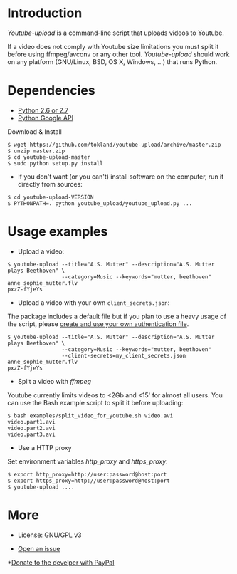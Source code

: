 Introduction
============

_Youtube-upload_ is a command-line script that uploads videos to Youtube. 

If a video does not comply with Youtube size limitations you must split it before using ffmpeg/avconv or any other tool. _Youtube-upload_ should work on any platform (GNU/Linux, BSD, OS X, Windows, ...) that runs Python.

Dependencies
============

  * [Python 2.6 or 2.7](http://www.python.org)
  * [Python Google API](https://github.com/google/google-api-python-client)

Download & Install

```
$ wget https://github.com/tokland/youtube-upload/archive/master.zip
$ unzip master.zip
$ cd youtube-upload-master
$ sudo python setup.py install
```

  * If you don't want (or you can't) install software on the computer, run it directly from sources:

```
$ cd youtube-upload-VERSION
$ PYTHONPATH=. python youtube_upload/youtube_upload.py ...
```

Usage examples
==============

* Upload a video:

```
$ youtube-upload --title="A.S. Mutter" --description="A.S. Mutter plays Beethoven" \
                 --category=Music --keywords="mutter, beethoven" anne_sophie_mutter.flv
pxzZ-fYjeYs
```

* Upload a video with your own ```client_secrets.json```:

The package includes a default file but if you plan to use a heavy usage of the script, please [create and use your own authentication file](https://developers.google.com/youtube/v3/getting-started). 

```
$ youtube-upload --title="A.S. Mutter" --description="A.S. Mutter plays Beethoven" \
                 --category=Music --keywords="mutter, beethoven" 
                 --client-secrets=my_client_secrets.json anne_sophie_mutter.flv
pxzZ-fYjeYs
```

* Split a video with _ffmpeg_

Youtube currently limits videos to <2Gb and <15' for almost all users. You can use the Bash example script to split it before uploading:

```
$ bash examples/split_video_for_youtube.sh video.avi
video.part1.avi
video.part2.avi
video.part3.avi
```

* Use a HTTP proxy

Set environment variables *http_proxy* and *https_proxy*:

```
$ export http_proxy=http://user:password@host:port
$ export https_proxy=http://user:password@host:port
$ youtube-upload ....
```

More
====

* License: GNU/GPL v3 

* [Open an issue](https://github.com/tokland/youtube-upload/issues)

*[Donate to the develper with PayPal](https://www.paypal.com/cgi-bin/webscr?cmd=_donations&business=pyarnau%40gmail%2ecom&lc=US&no_note=0&currency_code=EUR&bn=PP%2dDonationsBF%3abtn_donateCC_LG%2egif%3aNonHostedGuest)
